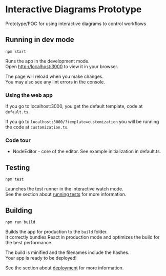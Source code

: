 # Interactive Diagrams Prototype
Prototype/POC for using interactive diagrams to control workflows


## Running in dev mode
`npm start`

Runs the app in the development mode.\
Open [http://localhost:3000](http://localhost:3000) to view it in your browser.

The page will reload when you make changes.\
You may also see any lint errors in the console.

### Using the web app
If you go to localhost:3000, you get the default template, code at `default.ts`.

If you go to `localhost:3000/?template=customization` you will be running the code at `customization.ts`.


### Code tour
* NodeEditor - core of the editor. See example initialization in default.ts.


## Testing
`npm test`

Launches the test runner in the interactive watch mode.\
See the section about [running tests](https://facebook.github.io/create-react-app/docs/running-tests) for more information.

## Building
`npm run build`

Builds the app for production to the `build` folder.\
It correctly bundles React in production mode and optimizes the build for the best performance.

The build is minified and the filenames include the hashes.\
Your app is ready to be deployed!

See the section about [deployment](https://facebook.github.io/create-react-app/docs/deployment) for more information.

